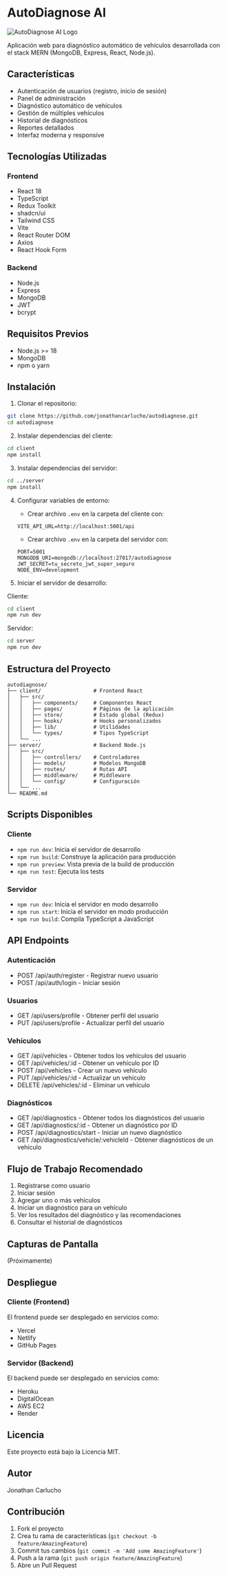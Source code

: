 # AutoDiagnose AI

![AutoDiagnose AI Logo](https://via.placeholder.com/150x50?text=AutoDiagnose+AI)

Aplicación web para diagnóstico automático de vehículos desarrollada con el stack MERN (MongoDB, Express, React, Node.js).

## Características

- Autenticación de usuarios (registro, inicio de sesión)
- Panel de administración
- Diagnóstico automático de vehículos
- Gestión de múltiples vehículos
- Historial de diagnósticos
- Reportes detallados
- Interfaz moderna y responsive

## Tecnologías Utilizadas

### Frontend
- React 18
- TypeScript
- Redux Toolkit
- shadcn/ui
- Tailwind CSS
- Vite
- React Router DOM
- Axios
- React Hook Form

### Backend
- Node.js
- Express
- MongoDB
- JWT
- bcrypt

## Requisitos Previos

- Node.js >= 18
- MongoDB
- npm o yarn

## Instalación

1. Clonar el repositorio:
```bash
git clone https://github.com/jonathancarlucho/autodiagnose.git
cd autodiagnose
```

2. Instalar dependencias del cliente:
```bash
cd client
npm install
```

3. Instalar dependencias del servidor:
```bash
cd ../server
npm install
```

4. Configurar variables de entorno:
   - Crear archivo `.env` en la carpeta del cliente con:
   ```
   VITE_API_URL=http://localhost:5001/api
   ```
   - Crear archivo `.env` en la carpeta del servidor con:
   ```
   PORT=5001
   MONGODB_URI=mongodb://localhost:27017/autodiagnose
   JWT_SECRET=tu_secreto_jwt_super_seguro
   NODE_ENV=development
   ```

5. Iniciar el servidor de desarrollo:

Cliente:
```bash
cd client
npm run dev
```

Servidor:
```bash
cd server
npm run dev
```

## Estructura del Proyecto

```
autodiagnose/
├── client/                 # Frontend React
│   ├── src/
│   │   ├── components/     # Componentes React
│   │   ├── pages/          # Páginas de la aplicación
│   │   ├── store/          # Estado global (Redux)
│   │   ├── hooks/          # Hooks personalizados
│   │   ├── lib/            # Utilidades
│   │   └── types/          # Tipos TypeScript
│   └── ...
├── server/                 # Backend Node.js
│   ├── src/
│   │   ├── controllers/    # Controladores
│   │   ├── models/         # Modelos MongoDB
│   │   ├── routes/         # Rutas API
│   │   ├── middleware/     # Middleware
│   │   └── config/         # Configuración
│   └── ...
└── README.md
```

## Scripts Disponibles

### Cliente

- `npm run dev`: Inicia el servidor de desarrollo
- `npm run build`: Construye la aplicación para producción
- `npm run preview`: Vista previa de la build de producción
- `npm run test`: Ejecuta los tests

### Servidor

- `npm run dev`: Inicia el servidor en modo desarrollo
- `npm run start`: Inicia el servidor en modo producción
- `npm run build`: Compila TypeScript a JavaScript

## API Endpoints

### Autenticación
- POST /api/auth/register - Registrar nuevo usuario
- POST /api/auth/login - Iniciar sesión

### Usuarios
- GET /api/users/profile - Obtener perfil del usuario
- PUT /api/users/profile - Actualizar perfil del usuario

### Vehículos
- GET /api/vehicles - Obtener todos los vehículos del usuario
- GET /api/vehicles/:id - Obtener un vehículo por ID
- POST /api/vehicles - Crear un nuevo vehículo
- PUT /api/vehicles/:id - Actualizar un vehículo
- DELETE /api/vehicles/:id - Eliminar un vehículo

### Diagnósticos
- GET /api/diagnostics - Obtener todos los diagnósticos del usuario
- GET /api/diagnostics/:id - Obtener un diagnóstico por ID
- POST /api/diagnostics/start - Iniciar un nuevo diagnóstico
- GET /api/diagnostics/vehicle/:vehicleId - Obtener diagnósticos de un vehículo

## Flujo de Trabajo Recomendado

1. Registrarse como usuario
2. Iniciar sesión
3. Agregar uno o más vehículos 
4. Iniciar un diagnóstico para un vehículo
5. Ver los resultados del diagnóstico y las recomendaciones
6. Consultar el historial de diagnósticos

## Capturas de Pantalla

(Próximamente)

## Despliegue

### Cliente (Frontend)
El frontend puede ser desplegado en servicios como:
- Vercel
- Netlify
- GitHub Pages

### Servidor (Backend)
El backend puede ser desplegado en servicios como:
- Heroku
- DigitalOcean
- AWS EC2
- Render

## Licencia

Este proyecto está bajo la Licencia MIT.

## Autor

Jonathan Carlucho

## Contribución

1. Fork el proyecto
2. Crea tu rama de características (`git checkout -b feature/AmazingFeature`)
3. Commit tus cambios (`git commit -m 'Add some AmazingFeature'`)
4. Push a la rama (`git push origin feature/AmazingFeature`)
5. Abre un Pull Request
